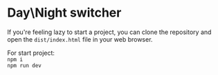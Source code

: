 # Day\Night switcher

<p>If you're feeling lazy to start a project, you can clone the repository and open the <code>dist/index.html</code> file in your web browser.</p>

<p>
For start project:
<br>
<code>npm i</code>
<br>
<code>npm run dev</code>
</p>

<br>